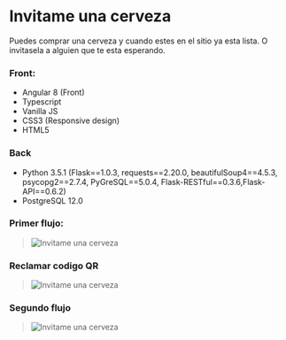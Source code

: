 # Invitame una cerveza

Puedes comprar una cerveza y cuando estes en el sitio ya esta lista. O invitasela a alguien que te esta esperando. 

### Front:

* Angular 8 (Front)
* Typescript
* Vanilla JS
* CSS3 (Responsive design)
* HTML5

### Back

* Python 3.5.1 (Flask==1.0.3, requests==2.20.0, beautifulSoup4==4.5.3, psycopg2==2.7.4, PyGreSQL==5.0.4, Flask-RESTful==0.3.6,Flask-API==0.6.2)
* PostgreSQL 12.0

### Primer flujo:

> ![Invitame una cerveza](/raw/gifs/primer_flujo.gif)

### Reclamar codigo QR

> ![Invitame una cerveza](/raw/gifs/qr.gif)

### Segundo flujo

> ![Invitame una cerveza](/raw/gifs/segundo_flujo.gif)

